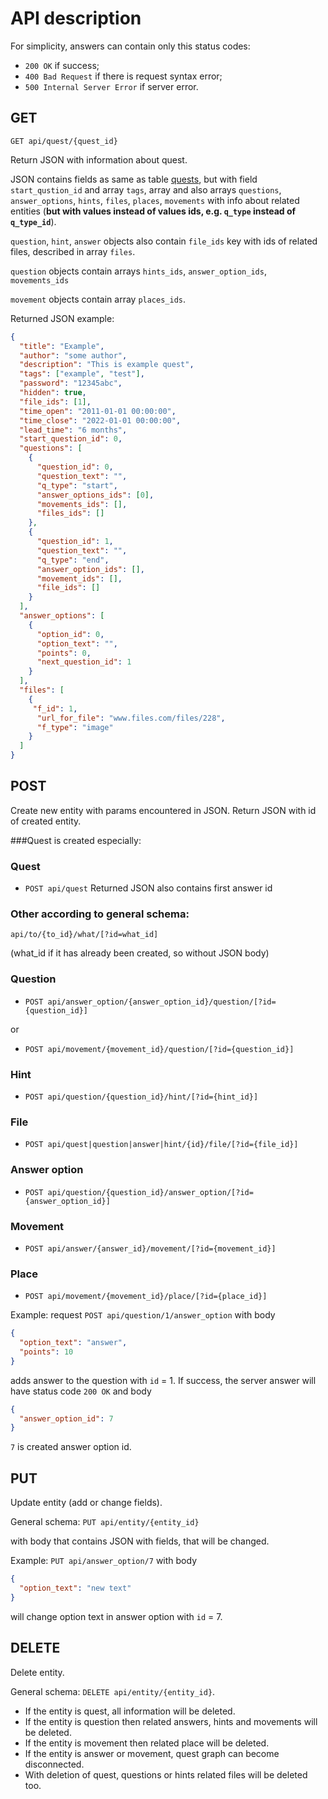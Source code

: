 # API description
For simplicity, answers can contain only this status codes:
* `200 OK` if success;
* `400 Bad Request` if there is request syntax error;
* `500 Internal Server Error` if server error.

## GET
`GET api/quest/{quest_id}`

Return JSON with information about quest.

JSON contains fields as same as table [quests](../../docs/image/db.png),
but with 
field `start_qustion_id` and array `tags`, array 
and also arrays `questions`, `answer_options`, `hints`, 
`files`, `places`, `movements` with info about related
entities
(**but with values instead of values ids, e.g. `q_type` 
instead of `q_type_id`**).

`question`, `hint`, `answer` objects also contain `file_ids`
key with ids of related files, described in array `files`.

`question` objects contain arrays `hints_ids`, 
`answer_option_ids`, `movements_ids`

`movement` objects contain array `places_ids`.

Returned JSON example:
```json
{
  "title": "Example",
  "author": "some author",
  "description": "This is example quest",
  "tags": ["example", "test"],
  "password": "12345abc",
  "hidden": true,
  "file_ids": [1],
  "time_open": "2011-01-01 00:00:00",
  "time_close": "2022-01-01 00:00:00",
  "lead_time": "6 months",
  "start_question_id": 0,
  "questions": [
    {
      "question_id": 0,
      "question_text": "",
      "q_type": "start",
      "answer_options_ids": [0],
      "movements_ids": [],
      "files_ids": []
    },
    {
      "question_id": 1,
      "question_text": "",
      "q_type": "end",
      "answer_option_ids": [],
      "movement_ids": [],
      "file_ids": []
    }
  ],
  "answer_options": [
    {
      "option_id": 0,
      "option_text": "",
      "points": 0,
      "next_question_id": 1
    }
  ],
  "files": [
    {
     "f_id": 1,
      "url_for_file": "www.files.com/files/228",
      "f_type": "image"
    }
  ]
}
```
   
## POST
Create new entity with params encountered in JSON.
Return JSON with id of created entity.

###Quest is created especially:
### Quest
* `POST api/quest`
Returned JSON also contains first answer id

### Other according to general schema: 
`api/to/{to_id}/what/[?id=what_id]`

(what_id if it has already been created, so without JSON body)

### Question
* `POST api/answer_option/{answer_option_id}/question/[?id={question_id}]`

or

* `POST api/movement/{movement_id}/question/[?id={question_id}]`
### Hint
* `POST api/question/{question_id}/hint/[?id={hint_id}]`
### File
* `POST api/quest|question|answer|hint/{id}/file/[?id={file_id}]`
### Answer option
* `POST api/question/{question_id}/answer_option/[?id={answer_option_id}]`
### Movement
* `POST api/answer/{answer_id}/movement/[?id={movement_id}]`
### Place
* `POST api/movement/{movement_id}/place/[?id={place_id}]`

Example:
request `POST api/question/1/answer_option` with body
```json
{
  "option_text": "answer",
  "points": 10
}
```
adds answer to the question with `id` = 1. If success,
the server answer will have status code `200 OK` and body
```json
{
  "answer_option_id": 7
}
```
`7` is created answer option id.

## PUT
Update entity (add or change fields).

General schema:
`PUT api/entity/{entity_id}`

with body that contains JSON with fields, that will be changed.

Example:
`PUT api/answer_option/7`
with body
```json
{
  "option_text": "new text"
}
```
will change option text in answer option with `id` = 7.

## DELETE
Delete entity.

General schema: `DELETE api/entity/{entity_id}`.

* If the entity is quest, all information will be deleted.
* If the entity is question then related answers, hints and
movements will be deleted.
* If the entity is  movement then related place 
will be deleted.
* If the entity is answer or movement, quest graph
can become disconnected.
* With deletion of quest, questions or hints related files 
will be deleted too.